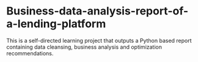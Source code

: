 # Business-data-analysis-report-of-a-lending-platform
This is a self-directed learning project that outputs a Python based report containing data cleansing, business analysis and optimization recommendations.
